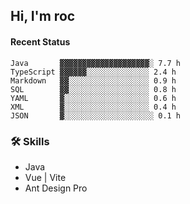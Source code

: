 ## Hi, I'm roc

<!--START_SECTION:waka-->
#### Recent Status

```text
Java       ▓▓▓▓▓▓▓▓▓▓▓▓▓▓▓▓▓▓▓▓░ 7.7 h
TypeScript ▓▓▓▓▓▓░░░░░░░░░░░░░░ 2.4 h
Markdown   ▓▓░░░░░░░░░░░░░░░░░░ 0.9 h
SQL        ▓▓░░░░░░░░░░░░░░░░░░ 0.8 h
YAML       ▓░░░░░░░░░░░░░░░░░░░ 0.6 h
XML        ▓░░░░░░░░░░░░░░░░░░░ 0.4 h
JSON       ▓░░░░░░░░░░░░░░░░░░░░ 0.1 h
```
<!--END_SECTION:waka-->

### 🛠️ Skills
- Java
- Vue | Vite
- Ant Design Pro
